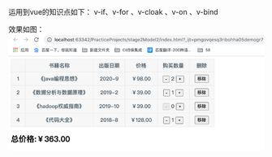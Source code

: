 运用到vue的知识点如下：
v-if、v-for 、v-cloak 、v-on 、v-bind

效果如图：
![Image text](https://github.com/AlxMan/PracticeProjects/blob/master/src/main/java/stage2Model2/img.png)
